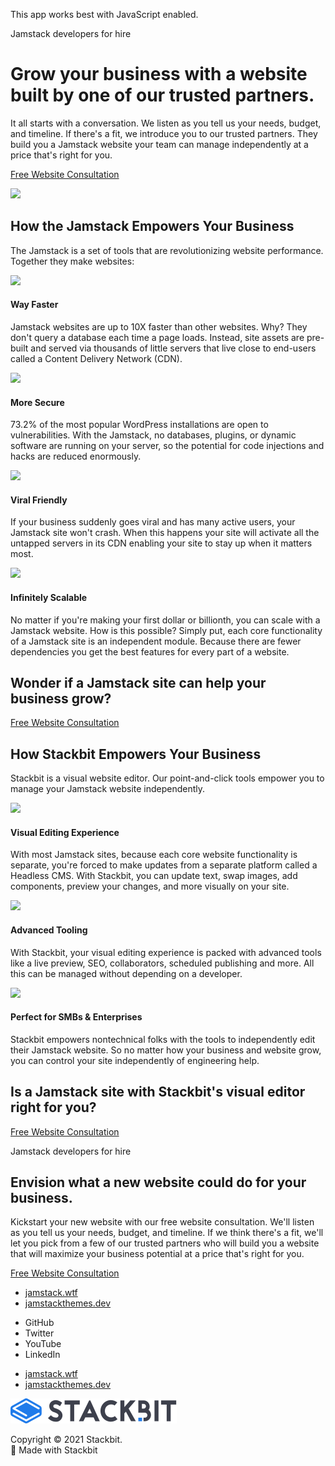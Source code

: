 This app works best with JavaScript enabled.







Jamstack developers for hire

Grow your business with a website built by one of our trusted partners.
=======================================================================

It all starts with a conversation. We listen as you tell us your needs, budget, and timeline. If there's a fit, we introduce you to our trusted partners. They build you a Jamstack website your team can manage independently at a price that's right for you.

<a href="https://calendly.com/ryland-stackbit/30min/" class="product-hero-cta button-component button-component-theme-accent"><span>Free Website Consultation</span></a>

<img src="/images/Hire-a-Trusted-Jamstack-Agency.png" class="product-hero-media" />

How the Jamstack Empowers Your Business
---------------------------------------

The Jamstack is a set of tools that are revolutionizing website performance. Together they make websites:

![](/images/fast.svg)

#### Way Faster

Jamstack websites are up to 10X faster than other websites. Why? They don't query a database each time a page loads. Instead, site assets are pre-built and served via thousands of little servers that live close to end-users called a Content Delivery Network (CDN).

![](/images/shield.svg)

#### More Secure

73.2% of the most popular WordPress installations are open to vulnerabilities. With the Jamstack, no databases, plugins, or dynamic software are running on your server, so the potential for code injections and hacks are reduced enormously.

![](/images/viral.svg)

#### Viral Friendly

If your business suddenly goes viral and has many active users, your Jamstack site won't crash. When this happens your site will activate all the untapped servers in its CDN enabling your site to stay up when it matters most.

![](/images/scalable.svg)

#### Infinitely Scalable

No matter if you're making your first dollar or billionth, you can scale with a Jamstack website. How is this possible? Simply put, each core functionality of a Jamstack site is an independent module. Because there are fewer dependencies you get the best features for every part of a website.

Wonder if a Jamstack site can help your business grow?
------------------------------------------------------

<a href="https://calendly.com/ryland-stackbit/30min/" class="feature-highlight-cta button-component button-component-theme-accent"><span>Free Website Consultation</span></a>

How Stackbit Empowers Your Business
-----------------------------------

Stackbit is a visual website editor. Our point-and-click tools empower you to manage your Jamstack website independently.

![](/images/editing.svg)

#### Visual Editing Experience

With most Jamstack sites, because each core website functionality is separate, you're forced to make updates from a separate platform called a Headless CMS. With Stackbit, you can update text, swap images, add components, preview your changes, and more visually on your site.

![](/images/stars.svg)

#### Advanced Tooling

With Stackbit, your visual editing experience is packed with advanced tools like a live preview, SEO, collaborators, scheduled publishing and more. All this can be managed without depending on a developer.

![](/images/enterprise.svg)

#### Perfect for SMBs & Enterprises

Stackbit empowers nontechnical folks with the tools to independently edit their Jamstack website. So no matter how your business and website grow, you can control your site independently of engineering help.

Is a Jamstack site with Stackbit's visual editor right for you?
---------------------------------------------------------------

<a href="https://calendly.com/ryland-stackbit/30min/" class="feature-highlight-cta button-component button-component-theme-accent"><span>Free Website Consultation</span></a>

Jamstack developers for hire

Envision what a new website could do for your business.
-------------------------------------------------------

Kickstart your new website with our free website consultation. We'll listen as you tell us your needs, budget, and timeline. If we think there's a fit, we'll let you pick from a few of our trusted partners who will build you a website that will maximize your business potential at a price that's right for you.

<a href="https://calendly.com/ryland-stackbit/30min/" class="feature-highlight-cta button-component button-component-theme-accent"><span>Free Website Consultation</span></a>









-   <a href="https://jamstack.wtf/" class="footer-link-blue">jamstack.wtf</a>
-   <a href="https://jamstackthemes.dev/" class="footer-link-blue">jamstackthemes.dev</a>



<!-- -->

-   <span class="screen-reader-text">GitHub</span>
-   <span class="screen-reader-text">Twitter</span>
-   <span class="screen-reader-text">YouTube</span>
-   <span class="screen-reader-text">LinkedIn</span>

<!-- -->

-   <a href="https://jamstack.wtf/" class="footer-link-blue">jamstack.wtf</a>
-   <a href="https://jamstackthemes.dev/" class="footer-link-blue">jamstackthemes.dev</a>

<a href="/" class="footer-logo"><img src="/images/logo_alt.svg" alt="Stackbit logo" /></a>

Copyright © 2021 Stackbit.  
💖 Made with Stackbit

<img src="https://www.facebook.com/tr?id=2703040533152181&amp;ev=PageView&amp;noscript=1" width="1" height="1" />
